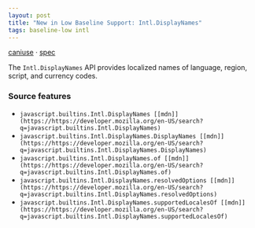 ```yaml
---
layout: post
title: "New in Low Baseline Support: Intl.DisplayNames"
tags: baseline-low intl
---
```


[caniuse](https://caniuse.com/?search=intl-display-names) · [spec](https://tc39.es/ecma402/#intl-displaynames-objects)

The `Intl.DisplayNames` API provides localized names of language, region, script, and currency codes.

### Source features

- ``javascript.builtins.Intl.DisplayNames [[mdn]](https://https://developer.mozilla.org/en-US/search?q=javascript.builtins.Intl.DisplayNames)``
- ``javascript.builtins.Intl.DisplayNames.DisplayNames [[mdn]](https://https://developer.mozilla.org/en-US/search?q=javascript.builtins.Intl.DisplayNames.DisplayNames)``
- ``javascript.builtins.Intl.DisplayNames.of [[mdn]](https://https://developer.mozilla.org/en-US/search?q=javascript.builtins.Intl.DisplayNames.of)``
- ``javascript.builtins.Intl.DisplayNames.resolvedOptions [[mdn]](https://https://developer.mozilla.org/en-US/search?q=javascript.builtins.Intl.DisplayNames.resolvedOptions)``
- ``javascript.builtins.Intl.DisplayNames.supportedLocalesOf [[mdn]](https://https://developer.mozilla.org/en-US/search?q=javascript.builtins.Intl.DisplayNames.supportedLocalesOf)``
